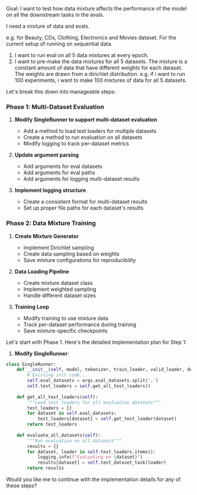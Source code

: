 Goal: I want to test how data mixture affects the performance of the model on all the downstream tasks in the evals.

I need a mixture of data and evals.

e.g. for Beauty, CDs, Clothing, Electronics and Movies dataset. 
For the current setup of running on sequential data.


1. I want to run eval on all 5 data mixtures at every epoch.
2. I want to pre-make the data mixtures for all 5 datasets. The mixture is a constant amount of data that have different weights for each dataset. The weights are drawn from a dirichlet distribution. e.g. if i want to run 100 experiments, i want to make 100 mixtures of data for all 5 datasets.

Let's break this down into manageable steps:

### Phase 1: Multi-Dataset Evaluation
1. **Modify SingleRunner to support multi-dataset evaluation**
   - Add a method to load test loaders for multiple datasets
   - Create a method to run evaluation on all datasets
   - Modify logging to track per-dataset metrics

2. **Update argument parsing**
   - Add arguments for eval datasets
   - Add arguments for eval paths
   - Add arguments for logging multi-dataset results

3. **Implement logging structure**
   - Create a consistent format for multi-dataset results
   - Set up proper file paths for each dataset's results

### Phase 2: Data Mixture Training
1. **Create Mixture Generator**
   - Implement Dirichlet sampling
   - Create data sampling based on weights
   - Save mixture configurations for reproducibility

2. **Data Loading Pipeline**
   - Create mixture dataset class
   - Implement weighted sampling
   - Handle different dataset sizes

3. **Training Loop**
   - Modify training to use mixture data
   - Track per-dataset performance during training
   - Save mixture-specific checkpoints

Let's start with Phase 1. Here's the detailed implementation plan for Step 1:

1. **Modify SingleRunner**:
```python
class SingleRunner:
    def __init__(self, model, tokenizer, train_loader, valid_loader, device, args):
        # Existing init code...
        self.eval_datasets = args.eval_datasets.split(',')
        self.test_loaders = self.get_all_test_loaders()
    
    def get_all_test_loaders(self):
        """Load test loaders for all evaluation datasets"""
        test_loaders = {}
        for dataset in self.eval_datasets:
            test_loaders[dataset] = self.get_test_loader(dataset)
        return test_loaders
    
    def evaluate_all_datasets(self):
        """Run evaluation on all datasets"""
        results = {}
        for dataset, loader in self.test_loaders.items():
            logging.info(f"Evaluating on {dataset}")
            results[dataset] = self.test_dataset_task(loader)
        return results
```

Would you like me to continue with the implementation details for any of these steps?
